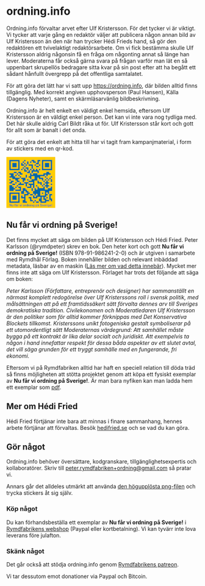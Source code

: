 # ordning.info

Ordning.info förvaltar arvet efter Ulf Kristersson. För det tycker vi är viktigt. Vi tycker att varje gång en redaktör väljer att publicera någon annan bild av Ulf Kristersson än den när han trycker Hédi Frieds hand, så gör den redaktören ett tvivelaktigt redaktörsarbete. Om vi fick bestämma skulle Ulf Kristersson aldrig någonsin få en fråga om någonting annat så länge han lever. Moderaterna får också gärna svara på frågan varför man lät en så uppenbart skrupellös bedragare sitta kvar på sin post efter att ha begått ett sådant hånfullt övergrepp på det offentliga samtalatet. 

För att göra det lätt har vi satt upp https://ordning.info, där bilden alltid finns tillgänglig. Med korrekt angiven upphovsperson (Paul Hansen), Källa (Dagens Nyheter), samt en skärmläsarvänlig bildbeskrivning.

Ordning.info är helt enkelt en väldigt enkel hemsida, eftersom Ulf Kristersson är en väldigt enkel person. Det kan vi inte vara nog tydliga med. Det här skulle aldrig Carl Bildt råka ut för. Ulf Kristersson står kort och gott för allt som är banalt i det onda. 

För att göra det enkelt att hitta till har vi tagit fram kampanjmaterial, i form av stickers med en qr-kod.

[![](sticker-thumbnail@72dpi.png)](sticker50x52@300dpi.png)

## Nu får vi ordning på Sverige!

Det finns mycket att säga om bilden på Ulf Kristersson och Hédi Fried. Peter Karlsson (@rymdpeter) skrev en bok. Den heter kort och gott **Nu får vi ordning på Sverige!** (ISBN 978-91-986241-2-0) och är utgiven i samarbete med Rymdhål Förlag. Boken innehåller bilden och relevant inbäddad metadata, läsbar av en maskin ([Läs mer om vad detta innebär](https://en.wikipedia.org/wiki/Binary-to-text_encoding)). Mycket mer finns inte att säga om Ulf Kristersson. Förlaget har trots det följande att säga om boken:

*Peter Karlsson (Författare, entreprenör och designer) har sammanställt en närmast komplett redogörelse över Ulf Kristerssons roll i svensk politik, med målsättningen att på ett framtidssäkert sätt förvalta dennes arv till Sveriges demokratiska tradition. Civilekonomen och Moderatledaren Ulf Kristersson är den politiker som för alltid kommer förknippas med Det Konservativa Blockets tillkomst. Kristerssons unikt fotogeniska gestalt symboliserar på ett utomordentligt sätt Moderaternas värdegrund: Att samhället måste bygga på ett kontrakt är lika delar socialt och juridiskt. Att exempelvis ta någon i hand innefattar respekt för dessa båda aspekter av ett slutet avtal, det vill säga grunden för ett tryggt samhälle med en fungerande, fri ekonomi.*

Eftersom vi på Rymdfabriken alltid har haft en speciell relation till döda träd så finns möjligheten att stötta projektet genom att köpa ett fysiskt exemplar av **Nu får vi ordning på Sverige!**. Är man bara nyfiken kan man ladda hem ett exemplar som [pdf](nu-far-vi-ordning-pa-Sverige_-_Peter-Karlsson.pdf).

## Mer om Hédi Fried

Hédi Fried förtjänar inte bara att minnas i finare sammanhang, hennes arbete förtjänar att förvaltas. Besök [hedifried.se](https://www.hedifried.se) och se vad du kan göra.

## Gör något

Ordning.info behöver översättare, kodgranskare, tillgänglighetsexpertis och kollaboratörer. Skriv till [peter.rymdfabriken+ordning@gmail.com](mailto:peter.rymdfabriken+ordning@gmail.com) så pratar vi.

Annars går det alldeles utmärkt att använda [den högupplösta png-filen](sticker50x52@300dpi.png) och trycka stickers åt sig själv.

### Köp något

Du kan förhandsbeställa ett exemplar av **Nu får vi ordning på Sverige!** i [Rymdfabrikens webshop](https://shop.rymdfabriken.org/product/forbestallning-nu-far-vi-ordning-pa-sverige) (Paypal eller kortbetalning). Vi kan tyvärr inte lova leverans före julafton.

### Skänk något

Det går också att stödja ordning.info genom [Rymdfabrikens patreon](https://www.patreon.com/join/rymdfabriken/checkout?rid=9269943).

Vi tar dessutom emot donationer via Paypal och Bitcoin.

